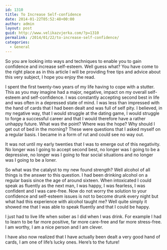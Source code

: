 ```yaml
---
id: 1310
title: To Increase Self-confidence
date: 2014-01-22T05:52:48+00:00
author: admin
layout: post
guid: http://www.velikazvjerka.com/?p=1310
permalink: /2014/01/22/to-increase-self-confidence/
categories:
  - General
---
```

So you are looking into ways and techniques to enable you to gain confidence and increase self-esteem. Well guess what? You have come to the right place as in this article I will be providing free tips and advice about this very subject, I hope you enjoy the read.

I spent the first twenty-two years of my life having to cope with a stutter. This as you may imagine had a major, negative, impact on my overall self-esteem and self-confidence. I was constantly accepting second best in life and was often in a depressed state of mind. I was less than impressed with the hand of cards that I had been dealt and was full of self pity. I believed, in my negative way, that I would struggle at the dating game, I would struggle to forge a successful career and that I would therefore have a rather unhappy future. What was the point? Where was the hope? Why should I get out of bed in the morning? These were questions that I asked myself on a regular basis. I became in a form of rut and could see no way out.
  
It was not until my early twenties that I was to emerge out of this negativity. No longer was I going to accept second best, no longer was I going to be a depressive, no longer was I going to fear social situations and no longer was I going to be a loner.

So what was the catalyst to my new found strength? Well alcohol of all things is the answer to this question. I had been drinking alcohol on a regular basis since the age of around sixteen. When intoxicated I could speak as fluently as the next man, I was happy, I was fearless, I was confident and I was care-free. Now do not worry the solution to your confidence and self-esteem issues is not to become drunk every night but what had this experience with alcohol taught me? Well quite simply it showed me that I was able to speak fluently and that I could be happy.

I just had to live life when sober as I did when I was drink. For example I had to learn to be far more positive, far more care-free and far more stress-free. I am worthy, I am a nice person and I am clever.

I have also now realized that I have actually been dealt a very good hand of cards, I am one of life&#8217;s lucky ones. Here&#8217;s to the future!